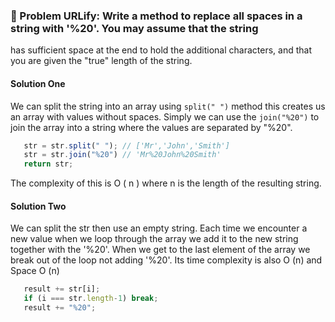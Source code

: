 ### 📝 Problem URLify: Write a method to replace all spaces in a string with '%20'. You may assume that the string 
has sufficient space at the end to hold the additional characters, and that you are given the "true" 
length of the string.

#### Solution One 
We can split the string into an array using `split(" ")` method this creates us an array with values without spaces. Simply we can use the `join("%20")` to join the array into a string where the values are separated by "%20".

```javascript
   str = str.split(" "); // ['Mr','John','Smith']
   str = str.join("%20") // 'Mr%20John%20Smith'
   return str;
```

The complexity of this is O ( n ) where n is the length of the resulting string.

#### Solution Two
We can split the str then use an empty string. Each time we encounter a new value when we loop through the array we add it to the new string together with the '%20'. When we get to the last element of the array we break out of the loop not adding '%20'.
Its time complexity is also O (n) and Space O (n)

```javascript
   result += str[i];
   if (i === str.length-1) break;
   result += "%20";
```